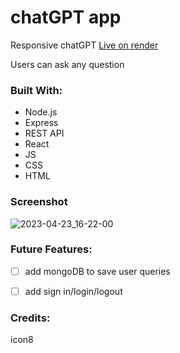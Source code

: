 # chatGPT app

Responsive chatGPT 
[Live on render](https://chat-gpt-frontend.onrender.com/)


Users can ask any question
### Built With:

- Node.js
- Express
- REST API
- React
- JS
- CSS
- HTML

### Screenshot

![2023-04-23_16-22-00](https://user-images.githubusercontent.com/80868084/233863997-a9e99ae0-7fd0-44f7-99da-99c9f1c3ba4a.png)




### Future Features:

- [ ] add mongoDB to save user queries
- [ ] add sign in/login/logout



### Credits:
icon8 
